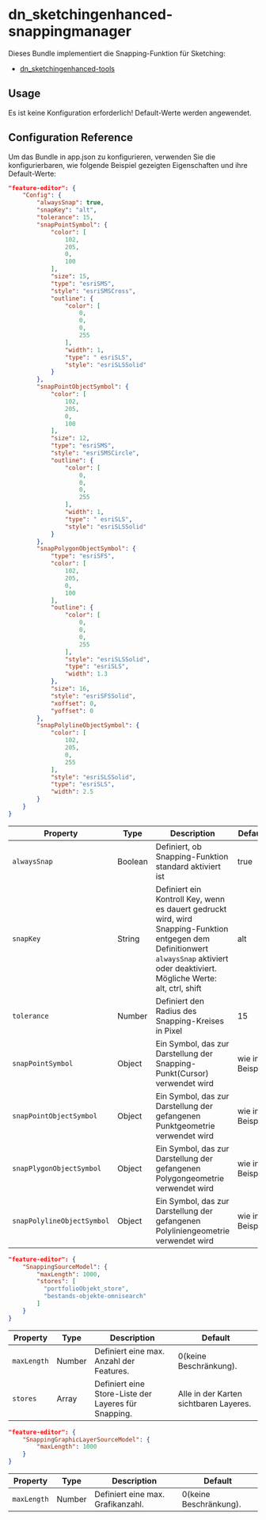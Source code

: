 # dn_sketchingenhanced-snappingmanager

Dieses Bundle implementiert die Snapping-Funktion für Sketching:
* [dn_sketchingenhanced-tools](#bundle=dn_sketchingenhanced-tools@)

## Usage

Es ist keine Konfiguration erforderlich! Default-Werte werden angewendet.

## Configuration Reference

Um das Bundle in app.json zu konfigurieren, verwenden Sie die konfigurierbaren, wie folgende Beispiel gezeigten Eigenschaften und ihre Default-Werte:

```json
"feature-editor": {
    "Config": {
        "alwaysSnap": true,
        "snapKey": "alt",
        "tolerance": 15,
        "snapPointSymbol": {
            "color": [
                102,
                205,
                0,
                100
            ],
            "size": 15,
            "type": "esriSMS",
            "style": "esriSMSCross",
            "outline": {
                "color": [
                    0,
                    0,
                    0,
                    255
                ],
                "width": 1,
                "type": " esriSLS",
                "style": "esriSLSSolid"
            }
        },
        "snapPointObjectSymbol": {
            "color": [
                102,
                205,
                0,
                100
            ],
            "size": 12,
            "type": "esriSMS",
            "style": "esriSMSCircle",
            "outline": {
                "color": [
                    0,
                    0,
                    0,
                    255
                ],
                "width": 1,
                "type": " esriSLS",
                "style": "esriSLSSolid"
            }
        },
        "snapPolygonObjectSymbol": {
            "type": "esriSFS",
            "color": [
                102,
                205,
                0,
                100
            ],
            "outline": {
                "color": [
                    0,
                    0,
                    0,
                    255
                ],
                "style": "esriSLSSolid",
                "type": "esriSLS",
                "width": 1.3
            },
            "size": 16,
            "style": "esriSFSSolid",
            "xoffset": 0,
            "yoffset": 0
        },
        "snapPolylineObjectSymbol": {
            "color": [
                102,
                205,
                0,
                255
            ],
            "style": "esriSLSSolid",
            "type": "esriSLS",
            "width": 2.5
        }
    }
}
```

|Property                         |Type     |Description|Default
|---------------------------------|---------|-----------|-----------
|`alwaysSnap`                     |Boolean  |Definiert, ob Snapping-Funktion standard aktiviert ist|true
|`snapKey`                        |String   |Definiert ein Kontroll Key, wenn es dauert gedruckt wird, wird Snapping-Funktion entgegen dem Definitionwert `alwaysSnap` aktiviert oder deaktiviert. Mögliche Werte: alt, ctrl, shift|alt
|`tolerance`                      |Number   |Definiert den Radius des Snapping-Kreises in Pixel|15
|`snapPointSymbol`                |Object   |Ein Symbol, das zur Darstellung der Snapping-Punkt(Cursor) verwendet wird|wie im Beispiel
|`snapPointObjectSymbol`          |Object   |Ein Symbol, das zur Darstellung der gefangenen Punktgeometrie verwendet wird|wie im Beispiel
|`snapPlygonObjectSymbol`         |Object   |Ein Symbol, das zur Darstellung der gefangenen Polygongeometrie verwendet wird|wie im Beispiel
|`snapPolylineObjectSymbol`       |Object   |Ein Symbol, das zur Darstellung der gefangenen Polyliniengeometrie verwendet wird|wie im Beispiel


```json
"feature-editor": {
    "SnappingSourceModel": {
        "maxLength": 1000,
        "stores": [
          "portfolioObjekt_store",
          "bestands-objekte-omnisearch"
        ]
    }
}
```

|Property               |Type     |Description|Default
|-----------------------|---------|-----------|-----------
|`maxLength`            |Number   |Definiert eine max. Anzahl der Features.|0(keine Beschränkung).
|`stores`               |Array    |Definiert eine Store-Liste der Layeres für Snapping.|Alle in der Karten sichtbaren Layeres.


```json
"feature-editor": {
    "SnappingGraphicLayerSourceModel": {
        "maxLength": 1000
    }
}
```

|Property               |Type     |Description|Default
|-----------------------|---------|-----------|-----------
|`maxLength`            |Number   |Definiert eine max. Grafikanzahl.|0(keine Beschränkung).
